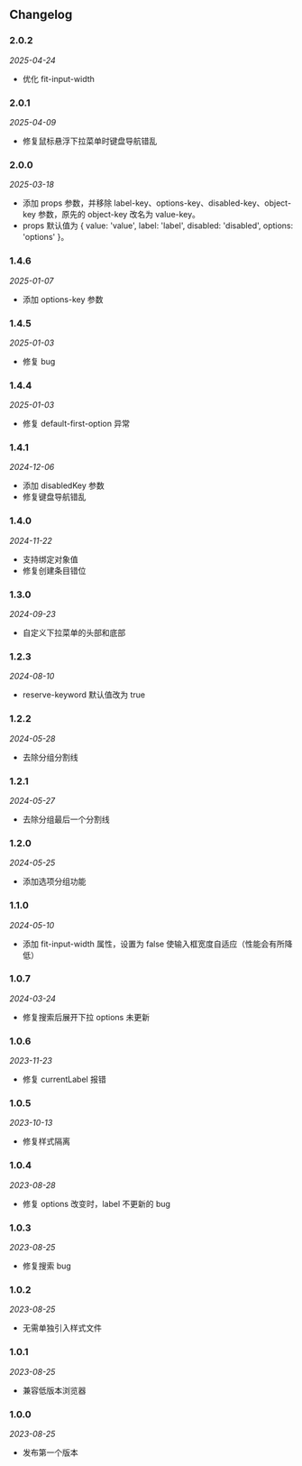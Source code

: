 ## Changelog

### 2.0.2

_2025-04-24_

- 优化 fit-input-width

### 2.0.1

_2025-04-09_

- 修复鼠标悬浮下拉菜单时键盘导航错乱

### 2.0.0

_2025-03-18_

- 添加 props 参数，并移除 label-key、options-key、disabled-key、object-key 参数，原先的 object-key 改名为 value-key。
- props 默认值为 { value: 'value', label: 'label', disabled: 'disabled', options: 'options' }。

### 1.4.6

_2025-01-07_

- 添加 options-key 参数

### 1.4.5

_2025-01-03_

- 修复 bug

### 1.4.4

_2025-01-03_

- 修复 default-first-option 异常

### 1.4.1

_2024-12-06_

- 添加 disabledKey 参数
- 修复键盘导航错乱

### 1.4.0

_2024-11-22_

- 支持绑定对象值
- 修复创建条目错位

### 1.3.0

_2024-09-23_

- 自定义下拉菜单的头部和底部

### 1.2.3

_2024-08-10_

- reserve-keyword 默认值改为 true

### 1.2.2

_2024-05-28_

- 去除分组分割线

### 1.2.1

_2024-05-27_

- 去除分组最后一个分割线

### 1.2.0

_2024-05-25_

- 添加选项分组功能

### 1.1.0

_2024-05-10_

- 添加 fit-input-width 属性，设置为 false 使输入框宽度自适应（性能会有所降低）

### 1.0.7

_2024-03-24_

- 修复搜索后展开下拉 options 未更新

### 1.0.6

_2023-11-23_

- 修复 currentLabel 报错

### 1.0.5

_2023-10-13_

- 修复样式隔离

### 1.0.4

_2023-08-28_

- 修复 options 改变时，label 不更新的 bug

### 1.0.3

_2023-08-25_

- 修复搜索 bug

### 1.0.2

_2023-08-25_

- 无需单独引入样式文件

### 1.0.1

_2023-08-25_

- 兼容低版本浏览器

### 1.0.0

_2023-08-25_

- 发布第一个版本
